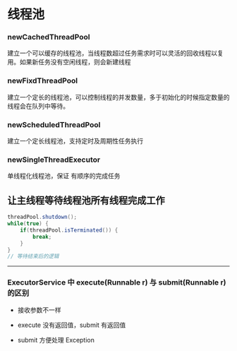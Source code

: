 # 线程池

### newCachedThreadPool

建立一个可以缓存的线程池，当线程数超过任务需求时可以灵活的回收线程以复用。如果新任务没有空闲线程，则会新建线程

### newFixdThreadPool

建立一个定长的线程池，可以控制线程的并发数量，多于初始化的时候指定数量的线程会在队列中等待。

### newScheduledThreadPool

建立一个定长线程池，支持定时及周期性任务执行

### newSingleThreadExecutor

单线程化线程池，保证	有顺序的完成任务

## 让主线程等待线程池所有线程完成工作

```java
threadPool.shutdown();
while(true) {
	if(threadPool.isTerminated()) {
    	break;
	}
}
// 等待结束后的逻辑
```

---

### ExecutorService 中 execute(Runnable r) 与 submit(Runnable r) 的区别

* 接收参数不一样


* execute 没有返回值，submit 有返回值
* submit 方便处理 Exception